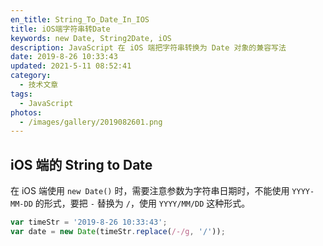```yaml
---
en_title: String_To_Date_In_IOS
title: iOS端字符串转Date
keywords: new Date, String2Date, iOS
description: JavaScript 在 iOS 端把字符串转换为 Date 对象的兼容写法
date: 2019-8-26 10:33:43
updated: 2021-5-11 08:52:41
category:
  - 技术文章
tags:
  - JavaScript
photos:
  - /images/gallery/2019082601.png
---
```


## iOS 端的 String to Date

在 iOS 端使用 `new Date()` 时，需要注意参数为字符串日期时，不能使用 `YYYY-MM-DD` 的形式，要把 `-` 替换为 `/`，使用 `YYYY/MM/DD` 这种形式。

```js
var timeStr = '2019-8-26 10:33:43';
var date = new Date(timeStr.replace(/-/g, '/'));
```
